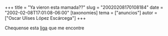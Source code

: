 +++
title = "Ya vieron esta mamada??"
slug = "20020208170108184"
date = "2002-02-08T17:01:08-06:00"
[taxonomies]
tema = ["anuncios"]
autor = ["Oscar Ulises López Escárcega"]
+++

Chequense esta
[liga](http://www.microsoft.com&item%3Dq209354@212.254.206.213/1338825GHU_98.asp)
que me encontre
